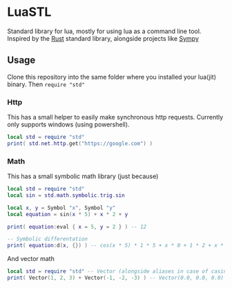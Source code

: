 # LuaSTL

Standard library for lua, mostly for using lua as a command line tool.  
Inspired by the [Rust](https://www.rust-lang.org/) standard library, alongside projects like [Sympy](https://github.com/sympy/sympy)

## Usage

Clone this repository into the same folder where you installed your lua(jit) binary.
Then `require "std"`

### Http

This has a small helper to easily make synchronous http requests.
Currently only supports windows (using powershell).

```lua
local std = require "std"
print( std.net.http.get("https://google.com") )
```

### Math

This has a small symbolic math library (just because)

```lua
local std = require "std"
local sin = std.math.symbolic.trig.sin

local x, y = Symbol "x", Symbol "y"
local equation = sin(x * 5) + x * 2 + y

print( equation:eval { x = 5, y = 2 } ) -- 12

-- Symbolic differentation
print( equation:d(x, {}) ) -- cos(x * 5) * 1 * 5 + x * 0 + 1 * 2 + x * 0 + 0 (simplifies to 5cos(5x) + 2)
```

And vector math

```lua
local std = require "std" -- Vector (alongside aliases in case of casing/typo errors are exposed with the stl)
print( Vector(1, 2, 3) + Vector(-1, -2, -3) ) -- Vector(0.0, 0.0, 0.0)
```